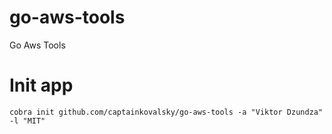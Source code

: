 # go-aws-tools

Go Aws Tools

# Init app

`cobra init github.com/captainkovalsky/go-aws-tools -a "Viktor Dzundza" -l "MIT"`

